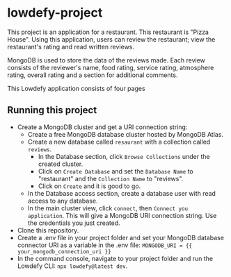 # lowdefy-project

This project is an application for a restaurant. This restaurant is "Pizza House". Using this application, users can review the restaurant; view the restaurant's rating and read written reviews.

MongoDB is used to store the data of the reviews made. Each review consists of the reviewer's name, food rating, service rating, atmosphere rating, overall rating and a section for additional comments.

This Lowdefy application consists of four pages

## Running this project

* Create a MongoDB cluster and get a URI connection string:
  * Create a free MongoDB database cluster hosted by MongoDB Atlas.
  * Create a new database called `resaurant` with a collection called `reviews`.
    * In the Database section, click `Browse Collections` under the created cluster.
    * Click on `Create Database` and set the `Database Name` to "restaurant" and the `Collection Name` to "reviews".
    * Click on `Create` and it is good to go.
  * In the Database access section, create a database user with read access to any database.
  * In the main cluster view, click `connect`, then `Connect you application`. This will give a MongoDB URI connection string. Use the credentials you just created.
* Clone this repository.
* Create a .env file in your project folder and set your MongoDB database connector URI as a variable in the .env file: `MONGODB_URI = {{ your_mongodb_connection_uri }}`
* In the command console, navigate to your project folder and run the Lowdefy CLI: `npx lowdefy@latest dev`.
